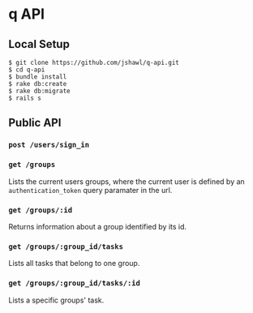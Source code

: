 # q API

## Local Setup

    $ git clone https://github.com/jshawl/q-api.git
    $ cd q-api
    $ bundle install
    $ rake db:create
    $ rake db:migrate
    $ rails s

## Public API

### `post /users/sign_in`

### `get /groups`

Lists the current users groups, where the current user is defined by
an `authentication_token` query paramater in the url.

### `get /groups/:id`

Returns information about a group identified by its id.

### `get /groups/:group_id/tasks`

Lists all tasks that belong to one group.

### `get /groups/:group_id/tasks/:id`

Lists a specific groups' task.